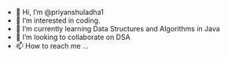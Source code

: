 - 👋 Hi, I’m @priyanshuladha1
- 👀 I’m interested in coding.
- 🌱 I’m currently learning Data Structures and Algorithms in Java
- 💞️ I’m looking to collaborate on DSA
- 📫 How to reach me ...

<!---
priyanshuladha1/priyanshuladha1 is a ✨ special ✨ repository because its `README.md` (this file) appears on your GitHub profile.
You can click the Preview link to take a look at your changes.
--->
